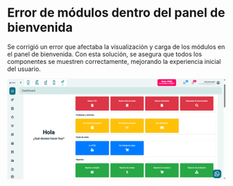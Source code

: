 # Error de módulos dentro del panel de bienvenida

Se corrigió un error que afectaba la visualización y carga de los módulos en el panel de bienvenida. Con esta solución, se asegura que todos los componentes se muestren correctamente, mejorando la experiencia inicial del usuario.

![Corrección del error en el panel de bienvenida](img/panel-bienvenida-modulos-fix.png)

